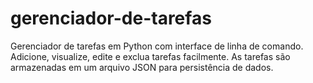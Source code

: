 # gerenciador-de-tarefas
Gerenciador de tarefas em Python com interface de linha de comando. Adicione, visualize, edite e exclua tarefas facilmente. As tarefas são armazenadas em um arquivo JSON para persistência de dados.
